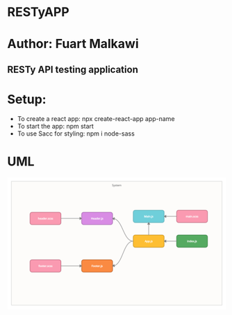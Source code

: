 # RESTyAPP
# Author: Fuart Malkawi


## RESTy API testing application

# Setup:
 * To create a react app: npx create-react-app app-name
 * To start the app: npm start
 * To use Sacc for styling: npm i node-sass


# UML
<img src = "./react/assets/resty.png">

